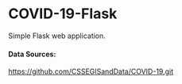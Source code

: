 # COVID-19-Flask
Simple Flask web application.

#### Data Sources:
https://github.com/CSSEGISandData/COVID-19.git
